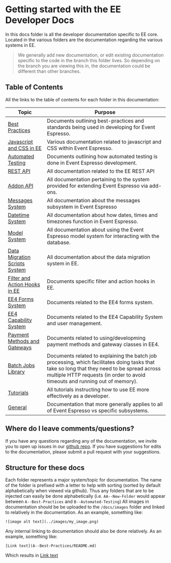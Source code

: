 # Getting started with the EE Developer Docs

In this docs folder is all the developer documentation specific to EE core.  Located in the various folders are the documentation regarding the various systems in EE.

> We generally add new documentation, or edit existing documentation specific to the code in the branch this folder lives.  So depending on the branch you are viewing this in, the documentation could be different than other branches.

## Table of Contents

All the links to the table of contents for each folder in this documentation:
 
| Topic | Purpose |
| ----- | ------- |
[Best Practices](A--Best-Practices) | Documents outlining best-practices and standards being used in developing for Event Espresso.
[Javascript and CSS in EE](AA--Javascript-in-EE) | Various documentation related to javascript and CSS within Event Espresso.
[Automated Testing](B--Automated-Testing) | Documents outlining how automated testing is done in Event Espresso development.
[REST API](C--REST-API) | All documentation related to the EE REST API
[Addon API](D--Addon-API) | All documentation pertaining to the system provided for extending Event Espresso via add-ons.
[Messages System](E--Messages-System) | All documentation about the messages subsystem in Event Espresso
[Datetime System](F--Datetime-System) | All documentation about how dates, times and timezones function in Event Espresso.
[Model System](G--Model-System) | All documentation about using the Event Espresso model system for interacting with the database.
[Data Migration Scripts System](H--Data-Migration-System) | All documentation about the data migration system in EE.
[Filter and Action Hooks in EE](I--Filter-and-Action-Hooks-in-EE) | Documents specific filter and action hooks in EE.
[EE4 Forms System](J--EE4-Forms-System) | Documents related to the EE4 forms system.
[EE4 Capability System](K--EE4-Capability-System) | Documents related to the EE4 Capability System and user management.
[Payment Methods and Gateways](L--Payment-Methods-and-Gateways) | Documents related to using/developming payment methods and gateway classes in EE4.
[Batch Jobs Library](M--Batch-Jobs-System) | Documents related to explaining the batch job processing, which facilitates doing tasks that take so long that they need to be spread across multiple HTTP requests (in order to avoid timeouts and running out of memory).
[Tutorials](T--Tutorials) | All tutorials instructing how to use EE more effectively as a developer.
[General](Z--General) | Documentation that more generally applies to all of Event Espresso vs specific subsystems.

## Where do I leave comments/questions?

If you have any questions  regarding any of the documentation, we invite you to open up issues in our [github repo](https://github.com/eventespresso/event-espresso-core/issues).  If you have suggestions for edits to the documentation, please submit a pull request with
your suggestions.

## Structure for these docs

Each folder represents a major system/topic for documentation.  The name of the folder is prefixed with a letter to help with sorting (sorted by default alphabetically when viewed via github).  Thus any folders that are to be injected can easily be done alphabetically (i.e. `AA--New-Folder` would appear between `A--Best-Practices` and `B--Automated-Testing`)  All images in documentation should be be uploaded to the `/docs/images` folder and linked to relatively in the documentation.  As an example, something like:

```
![image alt text](../images/my_image.png)
```

Any internal linking to documentation should also be done relatively.  As an example, something like:

```
[Link text](A--Best-Practices/README.md)
```
Which results in [Link text](A--Best-Practices/README.md)
